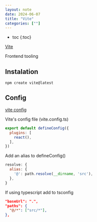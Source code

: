 ```yaml
---
layout: note
date: 2024-06-07
title: "Vite"
categories: [""]
---
```


- toc
{:toc}

[Vite](https://vitejs.dev/)

Frontend tooling

## Instalation

```code
npm create vite@latest
```

## Config

[vite config](https://vitejs.dev/config)

Vite's config file (vite.config.ts)

```js
export default defineConfig({
  plugins: [
    react(),
  ],
})
```

Add an alias to defineConfig()

```js
resolve: {
  alias: {
    '@': path.resolve(__dirname, 'src'),
  },
}
```

If using typescript add to tsconfig

```json
"baseUrl": ".",
"paths": {
  "@/*": ["src/*"],
},
```
